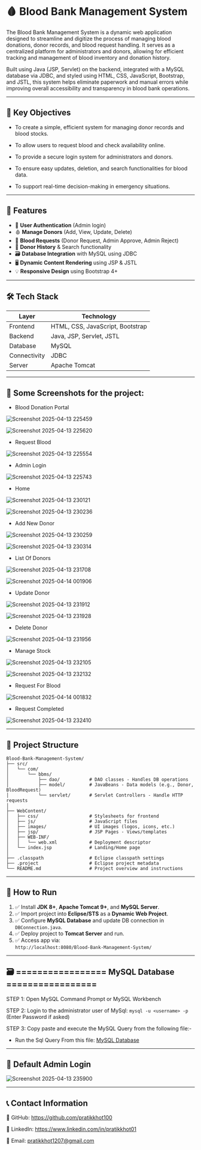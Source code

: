 # 🩸 Blood Bank Management System

The Blood Bank Management System is a dynamic web application designed to streamline and digitize the process of managing blood donations, donor records, and blood request handling. It serves as a centralized platform for administrators and donors, allowing for efficient tracking and management of blood inventory and donation history.

Built using Java (JSP, Servlet) on the backend, integrated with a MySQL database via JDBC, and styled using HTML, CSS, JavaScript, Bootstrap, and JSTL, this system helps eliminate paperwork and manual errors while improving overall accessibility and transparency in blood bank operations.

---

## 🎯 Key Objectives

- To create a simple, efficient system for managing donor records and blood stocks.

- To allow users to request blood and check availability online.

- To provide a secure login system for administrators and donors.

- To ensure easy updates, deletion, and search functionalities for blood data.

- To support real-time decision-making in emergency situations.

---

## 🚀 Features

- 🔐 **User Authentication** (Admin login)
- 🩸 **Manage Donors** (Add, View, Update, Delete)
- 🏥 **Blood Requests** (Donor Request, Admin Approve, Admin Reject)
- 🧾 **Donor History** & Search functionality
- 🗃️ **Database Integration** with MySQL using JDBC
- 🖥️ **Dynamic Content Rendering** using JSP & JSTL
- 💡 **Responsive Design** using Bootstrap 4+

---

## 🛠️ Tech Stack

| Layer       | Technology                       |
|-------------|----------------------------------|
| Frontend    | HTML, CSS, JavaScript, Bootstrap |
| Backend     | Java, JSP, Servlet, JSTL         |
| Database    | MySQL                            |
| Connectivity| JDBC                             |
| Server      | Apache Tomcat                    |

---

## 📸 Some Screenshots for the project:

- Blood Donation Portal
  
 ![Screenshot 2025-04-13 225459](https://github.com/user-attachments/assets/48c1ab64-9992-4300-b2f9-6f5d3d0d9052)

 ![Screenshot 2025-04-13 225620](https://github.com/user-attachments/assets/e17e360a-5aad-432f-aaca-64aa59bc9c7f)

 - Request Blood
   
 ![Screenshot 2025-04-13 225554](https://github.com/user-attachments/assets/1b46b6cc-a51c-4ca8-8c1b-9ba7fdf1b4fc)

 - Admin Login
   
 ![Screenshot 2025-04-13 225743](https://github.com/user-attachments/assets/09358c2e-2983-45a7-8bf5-41a6f1ee7651)

 - Home
   
 ![Screenshot 2025-04-13 230121](https://github.com/user-attachments/assets/5766c40a-b3ee-4b3b-a186-8d364c7050bf)

 ![Screenshot 2025-04-13 230236](https://github.com/user-attachments/assets/a9180de3-2e35-4e37-bf23-5747be108e75)

 - Add New Donor
   
 ![Screenshot 2025-04-13 230259](https://github.com/user-attachments/assets/9b53adcd-b756-451a-af01-b9bd97ea1f91)
 
 ![Screenshot 2025-04-13 230314](https://github.com/user-attachments/assets/2c53d286-f519-4999-96e5-ca92203ca115)

 - List Of Donors
   
 ![Screenshot 2025-04-13 231708](https://github.com/user-attachments/assets/72a1dcda-25da-4f0b-b00a-f29c7a785adb)
 
 ![Screenshot 2025-04-14 001906](https://github.com/user-attachments/assets/c8a9d4dd-d5ca-4b1d-a887-89ed3bb1551c)
 
 - Update Donor
   
 ![Screenshot 2025-04-13 231912](https://github.com/user-attachments/assets/620058f7-0496-41cb-99d3-acdad976f3e0)
 
 ![Screenshot 2025-04-13 231928](https://github.com/user-attachments/assets/49d4ef07-858f-4287-91f1-0f7dc524d14b)

 - Delete Donor
   
 ![Screenshot 2025-04-13 231956](https://github.com/user-attachments/assets/0be4134e-eb26-4325-83e5-5e905c4fb6d3)

 - Manage Stock
   
 ![Screenshot 2025-04-13 232105](https://github.com/user-attachments/assets/c357a774-79c1-4db2-92e9-8d79885e093e)

 ![Screenshot 2025-04-13 232132](https://github.com/user-attachments/assets/751a87b1-cc86-4088-b727-164954850f42)

 - Request For Blood
   
 ![Screenshot 2025-04-14 001832](https://github.com/user-attachments/assets/a580cf1c-971d-4abe-81b8-8d43458f9257)
 
 - Request Completed
   
 ![Screenshot 2025-04-13 232410](https://github.com/user-attachments/assets/9eb2ab2d-48d4-408a-b18e-b378e6b0618b)
 
---

## 📁 Project Structure

```
Blood-Bank-Management-System/
├── src/
│   └── com/
│       └── bbms/
│           ├── dao/           # DAO classes - Handles DB operations
│           ├── model/         # JavaBeans - Data models (e.g., Donor, BloodRequest)
│           └── servlet/       # Servlet Controllers - Handle HTTP requests
│
├── WebContent/
│   ├── css/                   # Stylesheets for frontend
│   ├── js/                    # JavaScript files
│   ├── images/                # UI images (logos, icons, etc.)
│   ├── jsp/                   # JSP Pages - Views/templates
│   ├── WEB-INF/
│   │   └── web.xml            # Deployment descriptor
│   └── index.jsp              # Landing/Home page
│
├── .classpath                 # Eclipse classpath settings
├── .project                   # Eclipse project metadata
└── README.md                  # Project overview and instructions

```
---

## 🧪 How to Run

1. ✅ Install **JDK 8+**, **Apache Tomcat 9+**, and **MySQL Server**.
2. ✅ Import project into **Eclipse/STS** as a **Dynamic Web Project**.
3. ✅ Configure **MySQL Database** and update DB connection in `DBConnection.java`.
4. ✅ Deploy project to **Tomcat Server** and run.
5. ✅ Access app via:  
   `http://localhost:8080/Blood-Bank-Management-System/`

---

## 🗃️ ================= MySQL Database =================

 STEP 1: Open MySQL Command Prompt or MySQL Workbench

 STEP 2: Login to the administrator user of MySql:
	 ```mysql -u <username> -p``` (Enter Password if asked)

 STEP 3: Copy paste and execute the MySQL Query from the following file:-
 - Run the Sql Query From this file: [MySQL Database](https://github.com/pratikkhot100/Blood-Bank-Management-System/blob/main/mysql_database.sql)

---

## 🔐 Default Admin Login

 ![Screenshot 2025-04-13 235900](https://github.com/user-attachments/assets/dfbdd030-f671-4215-80d9-64402b396491)

--- 
 
## 📞 Contact Information

   🐙 GitHub: https://github.com/pratikkhot100

   💼 LinkedIn: https://www.linkedin.com/in/pratikkhot01

   📧 Email: pratikkhot1207@gmail.com
